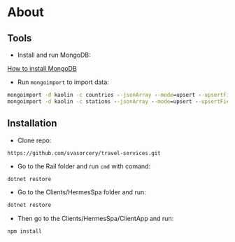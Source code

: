 # About

## Tools

- Install and run MongoDB:

[How to install MongoDB](https://github.com/svasorcery/know-how-to/blob/master/installs/install-mongodb.md)

- Run ```mongoimport``` to import data:

```cmd
mongoimport -d kaolin -c countries --jsonArray --mode=upsert --upsertFields=ru --file mongo-countries.json
mongoimport -d kaolin -c stations --jsonArray --mode=upsert --upsertFields=ru --file mongo-stations.json
```

## Installation

- Clone repo:

```
https://github.com/svasorcery/travel-services.git
```

- Go to the Rail folder and run ```cmd``` with comand:

```cmd
dotnet restore
```

- Go to the Clients/HermesSpa folder and run:

```cmd
dotnet restore
```

- Then go to the Clients/HermesSpa/ClientApp and run:

```cmd
npm install
```
